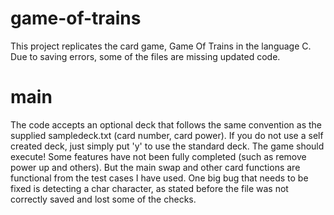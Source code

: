 # game-of-trains
This project replicates the card game, Game Of Trains in the language C.
Due to saving errors, some of the files are missing updated code. 

# main
The code accepts an optional deck that follows the same convention as the supplied sampledeck.txt (card number, card power).
If you do not use a self created deck, just simply put 'y' to use the standard deck.
The game should execute! Some features have not been fully completed (such as remove power up and others). But
the main swap and other card functions are functional from the test cases I have used. 
One big bug that needs to be fixed is detecting a char character, as stated before the file was not correctly saved and 
lost some of the checks. 
